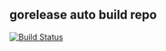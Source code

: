 ## gorelease auto build repo
[![Build Status](https://travis-ci.org/gorelease/travis-autobuild.svg?branch=master)](https://travis-ci.org/gorelease/travis-autobuild)
